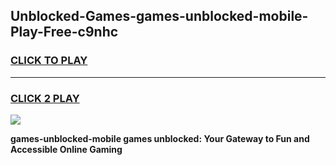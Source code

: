 
## Unblocked-Games-games-unblocked-mobile-Play-Free-c9nhc
<h3>
<a href="https://premium76.site?title=games-unblocked-mobile&ref=18A1">CLICK TO PLAY</a></h3>
<hr>

<h3>
<a href="https://premium76.site?title=games-unblocked-mobile&ref=18A1">CLICK 2 PLAY</a>
  
</h3>

<a href="https://premium76.site?title=games-unblocked-mobile&ref=18A1"><img src="https://clearcache.store/games.png"></a>


**games-unblocked-mobile games unblocked: Your Gateway to Fun and Accessible Online Gaming**
